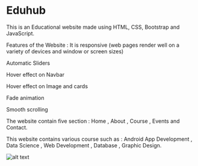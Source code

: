 # Eduhub

This is an Educational website made using HTML, CSS, Bootstrap and JavaScript.

Features of the Website :
It is responsive (web pages render well on a variety of devices and window or screen sizes)

Automatic Sliders

Hover effect on Navbar

Hover effect on Image and cards

Fade animation

Smooth scrolling

The website contain five section : Home , About , Course , Events and Contact.



This website contains various course such as : Android App Development , Data Science , Web Development , Database , Graphic Design.


![alt text](https://techeconomy.ng/wp-content/uploads/2019/01/Cloud-ERP-and-Enterprise-resource-2018.jpg)

